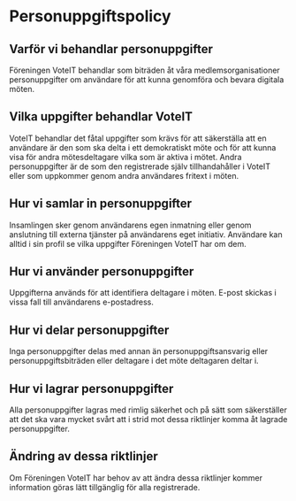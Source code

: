 # Personuppgiftspolicy

## Varför vi behandlar personuppgifter
Föreningen VoteIT behandlar som biträden åt våra medlemsorganisationer personuppgifter om användare för att kunna genomföra och bevara digitala möten.

## Vilka uppgifter behandlar VoteIT
VoteIT behandlar det fåtal uppgifter som krävs för att säkerställa att en användare är den som ska delta i ett demokratiskt möte och för att kunna visa för andra mötesdeltagare vilka som är aktiva i mötet. Andra personuppgifter är de som den registrerade själv tillhandahåller i VoteIT eller som uppkommer genom andra användares fritext i möten.

## Hur vi samlar in personuppgifter
Insamlingen sker genom användarens egen inmatning eller genom anslutning till externa tjänster på användarens eget initiativ. Användare kan alltid i sin profil se vilka uppgifter Föreningen VoteIT har om dem.

## Hur vi använder personuppgifter
Uppgifterna används för att identifiera deltagare i möten. E-post skickas i vissa fall till användarens e-postadress.

## Hur vi delar personuppgifter
Inga personuppgifter delas med annan än personuppgiftsansvarig eller personuppgiftsbiträden eller deltagare i det möte deltagaren deltar i.

## Hur vi lagrar personuppgifter
Alla personuppgifter lagras med rimlig säkerhet och på sätt som säkerställer att det ska vara mycket svårt att i strid mot dessa riktlinjer komma åt lagrade personuppgifter.

## Ändring av dessa riktlinjer
Om Föreningen VoteIT har behov av att ändra dessa riktlinjer kommer information göras lätt tillgänglig för alla registrerade.